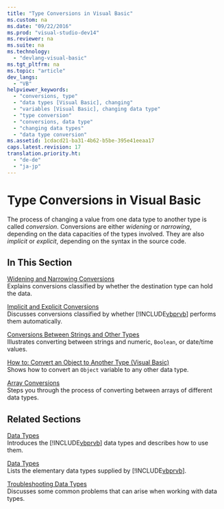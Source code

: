 ```yaml
---
title: "Type Conversions in Visual Basic"
ms.custom: na
ms.date: "09/22/2016"
ms.prod: "visual-studio-dev14"
ms.reviewer: na
ms.suite: na
ms.technology: 
  - "devlang-visual-basic"
ms.tgt_pltfrm: na
ms.topic: "article"
dev_langs: 
  - "VB"
helpviewer_keywords: 
  - "conversions, type"
  - "data types [Visual Basic], changing"
  - "variables [Visual Basic], changing data type"
  - "type conversion"
  - "conversions, data type"
  - "changing data types"
  - "data type conversion"
ms.assetid: 1cdacd21-ba31-4b62-b5be-395e41eeaa17
caps.latest.revision: 17
translation.priority.ht: 
  - "de-de"
  - "ja-jp"
---
```

# Type Conversions in Visual Basic
The process of changing a value from one data type to another type is called *conversion*. Conversions are either *widening* or *narrowing*, depending on the data capacities of the types involved. They are also *implicit* or *explicit*, depending on the syntax in the source code.  
  
## In This Section  
 [Widening and Narrowing Conversions](../VS_csharp/widening-and-narrowing-conversions--visual-basic-.md)  
 Explains conversions classified by whether the destination type can hold the data.  
  
 [Implicit and Explicit Conversions](../VS_csharp/implicit-and-explicit-conversions--visual-basic-.md)  
 Discusses conversions classified by whether [!INCLUDE[vbprvb](../VS_csharp/includes/vbprvb_md.md)] performs them automatically.  
  
 [Conversions Between Strings and Other Types](../VS_csharp/conversions-between-strings-and-other-types--visual-basic-.md)  
 Illustrates converting between strings and numeric, `Boolean`, or date/time values.  
  
 [How to: Convert an Object to Another Type (Visual Basic)](../VS_csharp/how-to--convert-an-object-to-another-type-in-visual-basic.md)  
 Shows how to convert an `Object` variable to any other data type.  
  
 [Array Conversions](../VS_csharp/array-conversions--visual-basic-.md)  
 Steps you through the process of converting between arrays of different data types.  
  
## Related Sections  
 [Data Types](../VS_csharp/data-types-in-visual-basic.md)  
 Introduces the [!INCLUDE[vbprvb](../VS_csharp/includes/vbprvb_md.md)] data types and describes how to use them.  
  
 [Data Types](../VS_csharp/data-type-summary--visual-basic-.md)  
 Lists the elementary data types supplied by [!INCLUDE[vbprvb](../VS_csharp/includes/vbprvb_md.md)].  
  
 [Troubleshooting Data Types](../VS_csharp/troubleshooting-data-types--visual-basic-.md)  
 Discusses some common problems that can arise when working with data types.